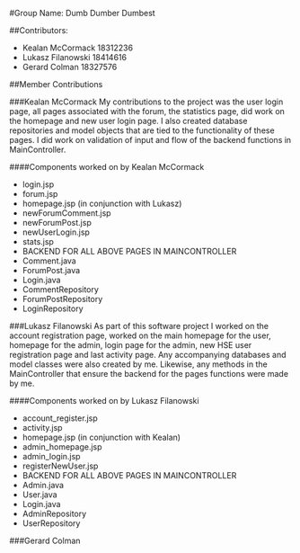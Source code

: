 #Group Name: Dumb Dumber Dumbest

##Contributors:
- Kealan McCormack 18312236
- Lukasz Filanowski 18414616
- Gerard Colman 18327576

##Member Contributions

###Kealan McCormack
My contributions to the project was the user login page, all pages associated with the forum, the statistics page, did work on the 
homepage and new user login page. I also created database repositories and model objects that are tied to the functionality of these pages. 
I did work on validation of input and flow of the backend functions in MainController.  

####Components worked on by Kealan McCormack
- login.jsp
- forum.jsp
- homepage.jsp (in conjunction with Lukasz)
- newForumComment.jsp
- newForumPost.jsp
- newUserLogin.jsp
- stats.jsp
- BACKEND FOR ALL ABOVE PAGES IN MAINCONTROLLER
- Comment.java
- ForumPost.java
- Login.java
- CommentRepository
- ForumPostRepository
- LoginRepository


###Lukasz Filanowski
As part of this software project I worked on the account registration page, worked on the main homepage for the user, 
homepage for the admin, login page for the admin, new HSE user registration page
and last activity page. Any accompanying databases and model classes were also created by me. Likewise, any methods in the MainController
that ensure the backend for the pages functions were made by me.

####Components worked on by Lukasz Filanowski
- account_register.jsp
- activity.jsp
- homepage.jsp (in conjunction with Kealan)
- admin_homepage.jsp
- admin_login.jsp
- registerNewUser.jsp
- BACKEND FOR ALL ABOVE PAGES IN MAINCONTROLLER
- Admin.java
- User.java
- Login.java
- AdminRepository
- UserRepository

###Gerard Colman 
